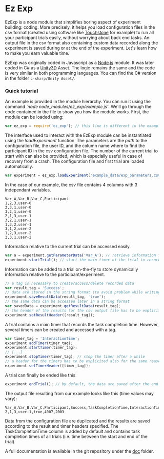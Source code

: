 Ez Exp
=========

EzExp is a node module that simplifies boring aspect of experiment building: coding. More precisely, it helps you load configuration files in the csv format (created using software like [Touchstone](https://github.com/jdfekete/touchstone-platforms) for example) to run all your participant trials easily, without worrying about back end tasks. An output file in the csv format also containing custom data recorded along the experiment is saved during or at the end of the experiment. Let's learn how to make you earn valuable time.

EzExp was originally coded in Javascript as a [Node.js](https://nodejs.org/en/) module. It was later coded in C# as a [Unity3D](https://unity.com/) Asset. The logic remains the same and the code is very similar in both programming languages. You can find the C# version in the folder `c-sharp/Unity Asset/`.

### Quick tutorial

An example is provided in the module hierarchy. You can run it using the command *'node node_modules/ez_exp/example.js'*. We'll go through the code contained in the file to show you how the module works. First, the module can be loaded using:
```javascript
var ez_exp = require('ez_exp'); // this line is different in the example file because libraries have to be without the require keyword
```

The interface used to interact with the EzExp module can be instantiated using the *loadExperiment* function. The parameters are the *path* to the configuration file, the user ID, and the column name where to find the participant ID in the csv configuration file. The number of the current trial to start with can also be provided, which is especially useful in case of recovery from a crash. The configuration file and first trial are loaded automatically.
```javascript
var experiment = ez_exp.loadExperiment('example_data/exp_parameters.csv', 'user-1', 'Participant');
```

In the case of our example, the csv file contains 4 columns with 3 independant variables.
```csv
Var_A,Var_B,Var_C,Participant
1,2,3,user-0
2,3,1,user-0
3,2,1,user-0
2,1,3,user-1
3,2,1,user-1
1,3,2,user-1
3,1,2,user-2
1,2,3,user-2
2,3,1,user-2
```

Information relative to the current trial can be accessed easily.

```javascript
var a = experiment.getParameterData('Var_A'); // retrieve information for Var_A column (i.e. 2 in our case)
experiment.startTrial(); // start the main timer of the trial to record the task completion time
```

Information can be added to a trial on-the-fly to store dynamically information relative to the participant/experiment.

```javascript
// a tag is necessary to create/access/delete recorded data
var result_tag = 'Success';
// data are stored in the string format (to avoid problem while writing the output file)
experiment.saveResultData(result_tag, 'true');
// the same data can be accessed later in a string format
var savedData = experiment.getResultData(result_tag);
// the header of the results for the csv output file has to be explicited to save data in the right order
experiment.setResultHeader([result_tag]);
```


A trial contains a main timer that records the task completion time. However, several timers can be created and accessed with a tag.
```javascript
var timer_tag = 'InteractionTime';
experiment.addTimer(timer_tag);
experiment.startTimer(timer_tag);
// [...]
experiment.stopTimer(timer_tag); // stop the timer after a while
// a header for the timers has to be explicited also for the same reason than before
experiment.setTimerHeader([timer_tag]);
```


A trial can finally be ended like this:
```javascript
experiment.endTrial(); // by default, the data are saved after the end of each trial
```

The output file resulting from our example looks like this (time values may vary):
```csv
Var_A,Var_B,Var_C,Participant,Success,TaskCompletionTime,InteractionTime
2,1,3,user-1,true,4007,2003
```
Data from the configuration file are duplicated and the results are saved according to the result and timer headers specified. The TaskCompletionTime column is added by default and contains task completion times of all trials (i.e. time between the start and end of the trial).

A full documentation is available in the git repository under the [doc](https://github.com/bfrucha/ez_exp/tree/master/doc) folder.
